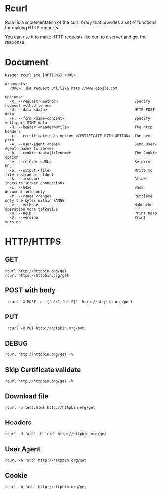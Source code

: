 # Rcurl
Rcurl is a implementation of the curl library  that provides a set of functions for making HTTP requests.

You can use it to make HTTP requests like curl to a server and get the response.

# Document
```
Usage: rcurl.exe [OPTIONS] <URL>

Arguments:
  <URL>  The request url,like http://www.google.com

Options:
  -X, --request <method>                                   Specify request method to use
  -d, --data <data>                                        HTTP POST data
  -F, --form <name=content>                                Specify multipart MIME data
  -H, --header <header/@file>                              The http headers
  -c, --certificate-path-option <CERTIFICATE_PATH_OPTION>  The pem path
  -A, --user-agent <name>                                  Send User-Agent <name> to server
  -b, --cookie <data|filename>                             The Cookie option
  -e, --referer <URL>                                      Referrer URL
  -o, --output <file>                                      Write to file instead of stdout
  -k, --insecure                                           Allow insecure server connections
  -I, --head                                               Show document info only
  -r, --range <range>                                      Retrieve only the bytes within RANGE
  -v, --verbose                                            Make the operation more talkative
  -h, --help                                               Print help
  -V, --version                                            Print version
```
# HTTP/HTTPS
## GET
```
rcurl http://httpbin.org/get
rcurl https://httpbin.org/get
```
## POST with body
```
 rcurl -X POST -d '{"a":1,"b":2}'  http://httpbin.org/post
```
## PUT
```
 rcurl -X PUT http://httpbin.org/put
```
## DEBUG
```
rcurl http://httpbin.org/get -v
```
## Skip Certificate validate  
```
rcurl http://httpbin.org/get -k
```
## Download file
```
rcurl -o test.html http://httpbin.org/get
```
## Headers
```
rcurl -H 'a:b' -H 'c:d' http://httpbin.org/get
```

## User Agent
```
rcurl -A 'a:b' http://httpbin.org/get
```
## Cookie
```
rcurl -b 'a:b' http://httpbin.org/get
```